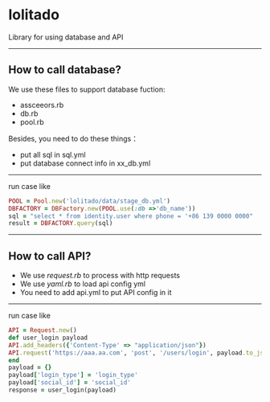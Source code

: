 # lolitado
Library for using database and API

----
## How to call database?
We use these files to support database fuction:

* assceeors.rb
* db.rb
* pool.rb

Besides, you need to do these things：

* put all sql in sql.yml
* put database connect info in xx_db.yml
----
run case like

````ruby
POOL = Pool.new('lolitado/data/stage_db.yml')
DBFACTORY = DBFactory.new(POOL.use(:db =>'db_name'))
sql = "select * from identity.user where phone = '+86 139 0000 0000"
result = DBFACTORY.query(sql)
````
----
## How to call API?

* We use *request.rb* to process with http requests
* We use *yaml.rb*  to load api config yml
* You need to add api.yml to put API config in it

----
run case like

````ruby
API = Request.new()
def user_login payload
API.add_headers({'Content-Type' => "application/json"})
API.request('https://aaa.aa.com', 'post', '/users/login', payload.to_json)
end
payload = {}
payload['login_type'] = 'login_type'
payload['social_id'] = 'social_id'
response = user_login(payload)
````
